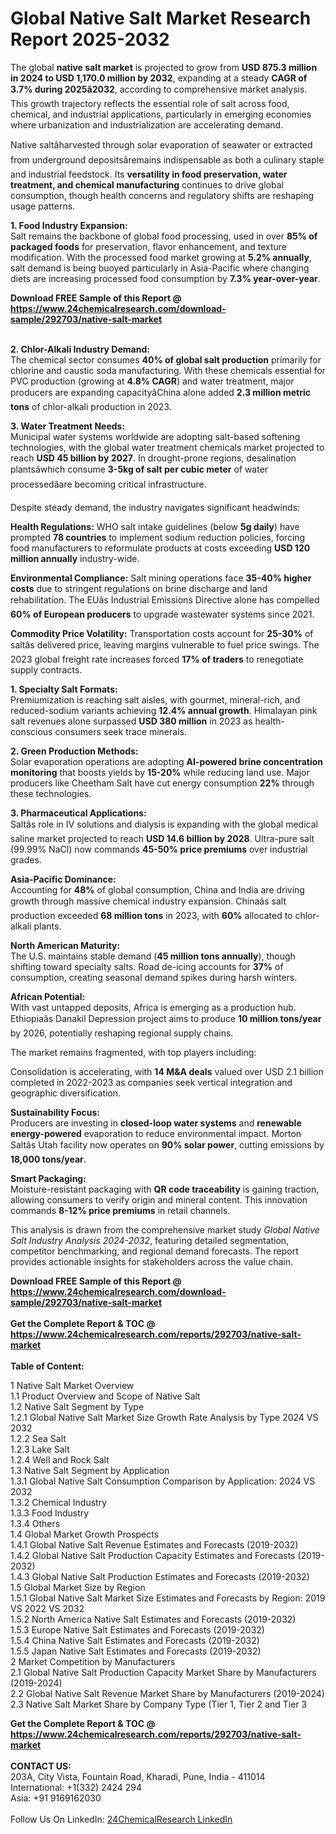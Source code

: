 <h1>Global Native Salt Market Research Report 2025-2032</h1><p>The global <strong>native salt market</strong> is projected to grow from <strong>USD 875.3 million in 2024 to USD 1,170.0 million by 2032</strong>, expanding at a steady <strong>CAGR of 3.7% during 2025â2032</strong>, according to comprehensive market analysis. This growth trajectory reflects the essential role of salt across food, chemical, and industrial applications, particularly in emerging economies where urbanization and industrialization are accelerating demand.</p><p>Native saltâharvested through solar evaporation of seawater or extracted from underground depositsâremains indispensable as both a culinary staple and industrial feedstock. Its <strong>versatility in food preservation, water treatment, and chemical manufacturing</strong> continues to drive global consumption, though health concerns and regulatory shifts are reshaping usage patterns.</p><p><strong>1. Food Industry Expansion:</strong><br>
Salt remains the backbone of global food processing, used in over <strong>85% of packaged foods</strong> for preservation, flavor enhancement, and texture modification. With the processed food market growing at <strong>5.2% annually</strong>, salt demand is being buoyed particularly in Asia-Pacific where changing diets are increasing processed food consumption by <strong>7.3% year-over-year</strong>.</p><div><b>Download FREE Sample of this Report @ 
            <a href="https://www.24chemicalresearch.com/download-sample/292703/native-salt-market">
            https://www.24chemicalresearch.com/download-sample/292703/native-salt-market</a></b></div><br><p><strong>2. Chlor-Alkali Industry Demand:</strong><br>
The chemical sector consumes <strong>40% of global salt production</strong> primarily for chlorine and caustic soda manufacturing. With these chemicals essential for PVC production (growing at <strong>4.8% CAGR</strong>) and water treatment, major producers are expanding capacityâChina alone added <strong>2.3 million metric tons</strong> of chlor-alkali production in 2023.</p><p><strong>3. Water Treatment Needs:</strong><br>
Municipal water systems worldwide are adopting salt-based softening technologies, with the global water treatment chemicals market projected to reach <strong>USD 45 billion by 2027</strong>. In drought-prone regions, desalination plantsâwhich consume <strong>3-5kg of salt per cubic meter</strong> of water processedâare becoming critical infrastructure.</p><p>Despite steady demand, the industry navigates significant headwinds:</p><p><strong>Health Regulations:</strong> WHO salt intake guidelines (below <strong>5g daily</strong>) have prompted <strong>78 countries</strong> to implement sodium reduction policies, forcing food manufacturers to reformulate products at costs exceeding <strong>USD 120 million annually</strong> industry-wide.</p><p><strong>Environmental Compliance:</strong> Salt mining operations face <strong>35-40% higher costs</strong> due to stringent regulations on brine discharge and land rehabilitation. The EUâs Industrial Emissions Directive alone has compelled <strong>60% of European producers</strong> to upgrade wastewater systems since 2021.</p><p><strong>Commodity Price Volatility:</strong> Transportation costs account for <strong>25-30%</strong> of saltâs delivered price, leaving margins vulnerable to fuel price swings. The 2023 global freight rate increases forced <strong>17% of traders</strong> to renegotiate supply contracts.</p><p><strong>1. Specialty Salt Formats:</strong><br>
Premiumization is reaching salt aisles, with gourmet, mineral-rich, and reduced-sodium variants achieving <strong>12.4% annual growth</strong>. Himalayan pink salt revenues alone surpassed <strong>USD 380 million</strong> in 2023 as health-conscious consumers seek trace minerals.</p><p><strong>2. Green Production Methods:</strong><br>
Solar evaporation operations are adopting <strong>AI-powered brine concentration monitoring</strong> that boosts yields by <strong>15-20%</strong> while reducing land use. Major producers like Cheetham Salt have cut energy consumption <strong>22%</strong> through these technologies.</p><p><strong>3. Pharmaceutical Applications:</strong><br>
Saltâs role in IV solutions and dialysis is expanding with the global medical saline market projected to reach <strong>USD 14.6 billion by 2028</strong>. Ultra-pure salt (99.99% NaCl) now commands <strong>45-50% price premiums</strong> over industrial grades.</p><p><strong>Asia-Pacific Dominance:</strong><br>
Accounting for <strong>48%</strong> of global consumption, China and India are driving growth through massive chemical industry expansion. Chinaâs salt production exceeded <strong>68 million tons</strong> in 2023, with <strong>60%</strong> allocated to chlor-alkali plants.</p><p><strong>North American Maturity:</strong><br>
The U.S. maintains stable demand (<strong>45 million tons annually</strong>), though shifting toward specialty salts. Road de-icing accounts for <strong>37%</strong> of consumption, creating seasonal demand spikes during harsh winters.</p><p><strong>African Potential:</strong><br>
With vast untapped deposits, Africa is emerging as a production hub. Ethiopiaâs Danakil Depression project aims to produce <strong>10 million tons/year</strong> by 2026, potentially reshaping regional supply chains.</p><p>The market remains fragmented, with top players including:</p><p>Consolidation is accelerating, with <strong>14 M&amp;A deals</strong> valued over USD 2.1 billion completed in 2022-2023 as companies seek vertical integration and geographic diversification.</p><p><strong>Sustainability Focus:</strong><br>
Producers are investing in <strong>closed-loop water systems</strong> and <strong>renewable energy-powered</strong> evaporation to reduce environmental impact. Morton Saltâs Utah facility now operates on <strong>90% solar power</strong>, cutting emissions by <strong>18,000 tons/year</strong>.</p><p><strong>Smart Packaging:</strong><br>
Moisture-resistant packaging with <strong>QR code traceability</strong> is gaining traction, allowing consumers to verify origin and mineral content. This innovation commands <strong>8-12% price premiums</strong> in retail channels.</p><p>This analysis is drawn from the comprehensive market study <em>Global Native Salt Industry Analysis 2024-2032</em>, featuring detailed segmentation, competitor benchmarking, and regional demand forecasts. The report provides actionable insights for stakeholders across the value chain.</p><div><b>Download FREE Sample of this Report @ 
            <a href="https://www.24chemicalresearch.com/download-sample/292703/native-salt-market">
            https://www.24chemicalresearch.com/download-sample/292703/native-salt-market</a></b></div><br><div><b>Get the Complete Report & TOC @ 
            <a href="https://www.24chemicalresearch.com/reports/292703/native-salt-market">
            https://www.24chemicalresearch.com/reports/292703/native-salt-market</a></b></div><br>
            <b>Table of Content:</b><p>1 Native Salt Market Overview<br />
    1.1 Product Overview and Scope of Native Salt<br />
    1.2 Native Salt Segment by Type<br />
        1.2.1 Global Native Salt Market Size Growth Rate Analysis by Type 2024 VS 2032<br />
        1.2.2 Sea Salt<br />
        1.2.3 Lake Salt<br />
        1.2.4 Well and Rock Salt<br />
    1.3 Native Salt Segment by Application<br />
        1.3.1 Global Native Salt Consumption Comparison by Application: 2024 VS 2032<br />
        1.3.2 Chemical Industry<br />
        1.3.3 Food Industry<br />
        1.3.4 Others<br />
    1.4 Global Market Growth Prospects<br />
        1.4.1 Global Native Salt Revenue Estimates and Forecasts (2019-2032)<br />
        1.4.2 Global Native Salt Production Capacity Estimates and Forecasts (2019-2032)<br />
        1.4.3 Global Native Salt Production Estimates and Forecasts (2019-2032)<br />
    1.5 Global Market Size by Region<br />
        1.5.1 Global Native Salt Market Size Estimates and Forecasts by Region: 2019 VS 2022 VS 2032<br />
        1.5.2 North America Native Salt Estimates and Forecasts (2019-2032)<br />
        1.5.3 Europe Native Salt Estimates and Forecasts (2019-2032)<br />
        1.5.4 China Native Salt Estimates and Forecasts (2019-2032)<br />
        1.5.5 Japan Native Salt Estimates and Forecasts (2019-2032)<br />
2 Market Competition by Manufacturers<br />
    2.1 Global Native Salt Production Capacity Market Share by Manufacturers (2019-2024)<br />
    2.2 Global Native Salt Revenue Market Share by Manufacturers (2019-2024)<br />
    2.3 Native Salt Market Share by Company Type (Tier 1, Tier 2 and Tier 3</p><div><b>Get the Complete Report & TOC @ 
            <a href="https://www.24chemicalresearch.com/reports/292703/native-salt-market">
            https://www.24chemicalresearch.com/reports/292703/native-salt-market</a></b></div><br><b>CONTACT US:</b><br>
            203A, City Vista, Fountain Road, Kharadi, Pune, India - 411014<br>
            International: +1(332) 2424 294<br>
            Asia: +91 9169162030 <br><br>
            Follow Us On LinkedIn: <a href="https://www.linkedin.com/company/24chemicalresearch/">24ChemicalResearch LinkedIn</a>